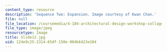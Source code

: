 ```yaml
---
content_type: resource
description: 'Sequence Two: Expansion. Image courtesy of Kwan Chan.'
file: null
file_location: /coursemedia/4-184-architectural-design-workshop-collage-method-and-form-spring-2004/124e9c25231465df150e084b6423e104_Slide12.jpg
file_type: image/jpeg
resourcetype: Image
title: Slide12.jpg
uid: 124e9c25-2314-65df-150e-084b6423e104
---
```

